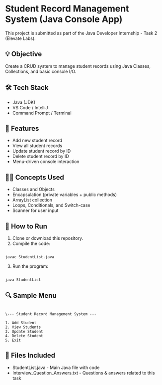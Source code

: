 # Student Record Management System (Java Console App)

This project is submitted as part of the Java Developer Internship - Task 2 (Elevate Labs).


## 💡 Objective
Create a CRUD system to manage student records using Java Classes, Collections, and basic console I/O.

## 🛠 Tech Stack
- Java (JDK)
- VS Code / IntelliJ
- Command Prompt / Terminal

## 📂 Features
- Add new student record
- View all student records
- Update student record by ID
- Delete student record by ID
- Menu-driven console interaction

## 👨‍🏫 Concepts Used
- Classes and Objects
- Encapsulation (private variables + public methods)
- ArrayList collection
- Loops, Conditionals, and Switch-case
- Scanner for user input

## 🚀 How to Run

1. Clone or download this repository.
2. Compile the code:
```

javac StudentList.java

```
3. Run the program:
```

java StudentList

```

## 🔍 Sample Menu
```

\--- Student Record Management System ---

1. Add Student
2. View Students
3. Update Student
4. Delete Student
5. Exit

```

## 📁 Files Included
- StudentList.java - Main Java file with code
- Interview_Question_Answers.txt - Questions & answers related to this task

